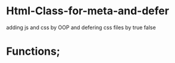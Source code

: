 # Html-Class-for-meta-and-defer
adding js and css by OOP and defering css files by true false
# Functions;
